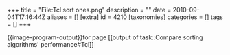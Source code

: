+++
title = "File:Tcl sort ones.png"
description = ""
date = 2010-09-04T17:16:44Z
aliases = []
[extra]
id = 4210
[taxonomies]
categories = []
tags = []
+++

{{image-program-output}}for page [[output of task::Compare sorting algorithms' performance#Tcl]]
